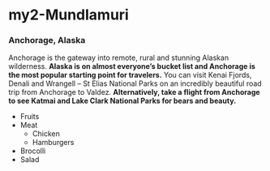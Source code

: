 # my2-Mundlamuri
### Anchorage, Alaska
Anchorage is the gateway into remote, rural and stunning Alaskan wilderness. **Alaska is on almost everyone’s bucket list and Anchorage is the most popular starting point for travelers.**
You can visit Kenai Fjords, Denali and Wrangell – St Elias National Parks on an incredibly beautiful road trip from Anchorage to Valdez.
**Alternatively, take a flight from Anchorage to see Katmai and Lake Clark National Parks for bears and beauty.**
* Fruits
* Meat
    * Chicken
    * Hamburgers
* Brocolli
* Salad